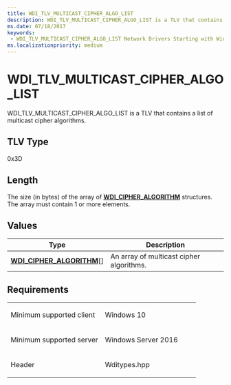 ```yaml
---
title: WDI_TLV_MULTICAST_CIPHER_ALGO_LIST
description: WDI_TLV_MULTICAST_CIPHER_ALGO_LIST is a TLV that contains a list of multicast cipher algorithms.
ms.date: 07/18/2017
keywords:
 - WDI_TLV_MULTICAST_CIPHER_ALGO_LIST Network Drivers Starting with Windows Vista
ms.localizationpriority: medium
---
```


# WDI\_TLV\_MULTICAST\_CIPHER\_ALGO\_LIST


WDI\_TLV\_MULTICAST\_CIPHER\_ALGO\_LIST is a TLV that contains a list of multicast cipher algorithms.

## TLV Type


0x3D

## Length


The size (in bytes) of the array of [**WDI\_CIPHER\_ALGORITHM**](/windows-hardware/drivers/ddi/wditypes/ne-wditypes-_wdi_cipher_algorithm) structures. The array must contain 1 or more elements.

## Values


| Type                                                            | Description                              |
|-----------------------------------------------------------------|------------------------------------------|
| [**WDI\_CIPHER\_ALGORITHM**](/windows-hardware/drivers/ddi/wditypes/ne-wditypes-_wdi_cipher_algorithm)\[\] | An array of multicast cipher algorithms. |

 

Requirements
------------

<table>
<colgroup>
<col width="50%" />
<col width="50%" />
</colgroup>
<tbody>
<tr class="odd">
<td><p>Minimum supported client</p></td>
<td><p>Windows 10</p></td>
</tr>
<tr class="even">
<td><p>Minimum supported server</p></td>
<td><p>Windows Server 2016</p></td>
</tr>
<tr class="odd">
<td><p>Header</p></td>
<td>Wditypes.hpp</td>
</tr>
</tbody>
</table>

 

